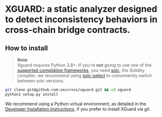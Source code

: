 # XGUARD: a static analyzer designed to detect inconsistency behaviors in cross-chain bridge contracts.

## How to install

> **Note** <br />
> Xguard requires Python 3.8+.
If you're **not** going to use one of the [supported compilation frameworks](https://github.com/crytic/crytic-compile), you need [solc](https://github.com/ethereum/solidity/), the Solidity compiler; we recommend using [solc-select](https://github.com/crytic/solc-select) to conveniently switch between solc versions.

```bash
git clone git@github.com:seccross/xguard.git && cd xguard
python3 setup.py install
```

We recommend using a Python virtual environment, as detailed in the [Developer Installation Instructions](https://github.com/trailofbits/slither/wiki/Developer-installation), if you prefer to install XGuard via git.

